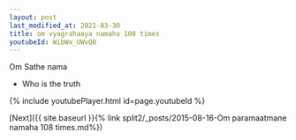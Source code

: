 ```yaml
---
layout: post
last_modified_at: 2021-03-30
title: om vyagrahaaya namaha 108 times
youtubeId: WibWx_UWvQ0
---
```

 
 
Om Sathe nama 
 
 -  Who is the truth 
 
  
 
  
 
 
 
 
 
 


{% include youtubePlayer.html id=page.youtubeId %}
 
[Next]({{ site.baseurl }}{% link  split2/_posts/2015-08-16-Om paramaatmane namaha 108 times.md%})
 
